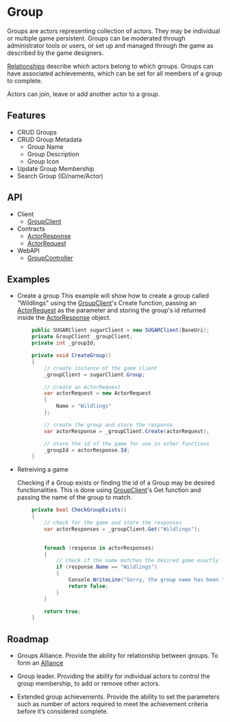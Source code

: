 # Group
Groups are actors representing collection of actors. They may be individual or multiple game persistent. Groups can be moderated through administrator tools or users, or set up and managed through the game as described by the game designers. 

[Relationships](/articles/Relationships) describe which actors belong to which groups. Groups can have associated achievements,  which can be set for all members of a group to complete. 

Actors can join, leave or add another actor to a group. 


## Features
* CRUD Groups
* CRUD Group Metadata
	* Group Name
	* Group Description
	* Group Icon
* Update Group Membership
* Search Group (ID/name/Actor)



## API
* Client
    * [GroupClient](xref:PlayGen.SUGAR.Client.GroupClient)
* Contracts
    * [ActorResponse](xref:PlayGen.SUGAR.Contracts.ActorResponse)
    * [ActorRequest](xref:PlayGen.SUGAR.Contracts.ActorRequest)
* WebAPI
    * [GroupController](xref:PlayGen.SUGAR.WebAPI.Controllers.GroupController)
    
## Examples
* Create a group
	This example will show how to create a group called "Wildlings" using the [GroupClient](xref:PlayGen.SUGAR.Client.GroupClient)'s Create function, passing an [ActorRequest](xref:PlayGen.SUGAR.Contracts.ActorRequest) as the parameter and storing the group's id returned inside the [ActorResponse](xref:PlayGen.SUGAR.Contracts.ActorResponse) object.

```cs
		public SUGARClient sugarClient = new SUGARClient(BaseUri);
		private GroupClient _groupClient;
		private int _groupId;

		private void CreateGroup() 
		{
			// create instance of the game client
			_groupClient = sugarClient.Group;

			// create an ActorRequest
			var actorRequest = new ActorRequest 
			{
				Name = "Wildlings"
			};

			// create the group and store the response
			var actorResponse = _groupClient.Create(actorRequest);

			// store the id of the game for use in other functions
			_groupId = actorResponse.Id;
		}
```

* Retreiving a game

	Checking if a Group exists or finding the id of a Group may be desired functionalities. This is done using [GroupClient](xref:PlayGen.SUGAR.Client.GroupClient)'s Get function and passing the name of the group to match.

```cs 
		private bool CheckGroupExists() 
		{
			// check for the game and store the responses
			var actorResponses = _groupClient.Get("Wildlings");

			
			foreach (response in actorResponses) 
			{
				// check if the name matches the desired game exactly
				if (response.Name == "Wildlings") 
				{	
					Console.WriteLine("Sorry, the group name has been taken, try another one");
					return false;
				}
			}

			return true;
		}
```

## Roadmap
* Groups Alliance. 
Provide the ability for relationship between groups. To form an [Alliance](/article/Alliances)

* Group leader.
Providing the ability for individual actors to control the group membership, to add or remove other actors.

* Extended group achievements.
Provide the ability to set the parameters such as number of actors required to meet the achievement criteria before it’s considered complete. 
